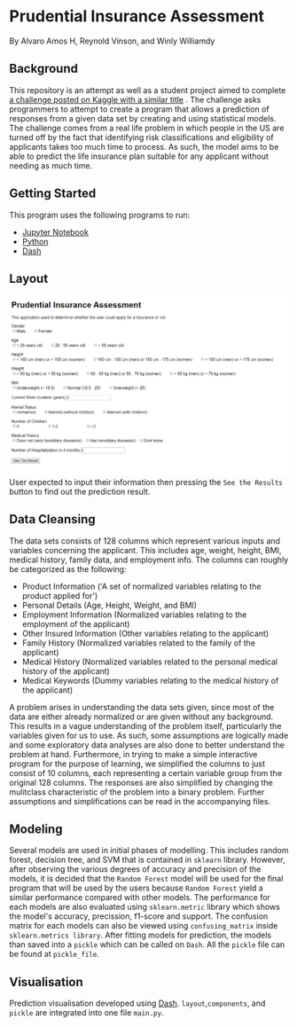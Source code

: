 # Prudential Insurance Assessment
By Alvaro Amos H, Reynold Vinson, and Winly Williamdy

## Background
This repository is an attempt as well as a student project aimed to complete [a challenge posted on Kaggle with a similar title](https://www.kaggle.com/c/prudential-life-insurance-assessment/overview) . The challenge asks programmers to attempt to create a program that allows a prediction of responses from a given data set by creating and using statistical models. The challenge comes from a real life problem in which people in the US are turned off by the fact that identifying risk classifications and eligibility of applicants takes too much time to process. As such, the model aims to be able to predict the life insurance plan suitable for any applicant without needing as much time.

## Getting Started
This program uses the following programs to run:
- [Jupyter Notebook](https://jupyter.org/)
- [Python](https://www.python.org/downloads/) 
- [Dash](https://pypi.org/project/dash/) 

## Layout
![layout](https://github.com/reynoldvinson/prudential-insurance-assessment/blob/master/Dash%20Layout.png)
User expected to input their information then pressing the `See the Results` button to find out the prediction result.

## Data Cleansing
The data sets consists of 128 columns which represent various inputs and variables concerning the applicant. This includes age, weight, height, BMI, medical history, family data, and employment info. The columns can roughly be categorized as the following:

- Product Information ('A set of normalized variables relating to the product applied for')
- Personal Details (Age, Height, Weight, and BMI)
- Employment Information (Normalized variables relating to the employment of the applicant)
- Other Insured Information (Other variables relating to the applicant)
- Family History (Normalized variables related to the family of the applicant)
- Medical History (Normalized variables related to the personal medical history of the applicant)
- Medical Keywords (Dummy variables relating to the medical history of the applicant)

A problem arises in understanding the data sets given, since most of the data are either already normalized or are given without any background. This results in a vague understanding of the problem itself, particularly the variables given for us to use. As such, some assumptions are logically made and some exploratory data analyses are also done to better understand the problem at hand. Furthermore, in trying to make a simple interactive program for the purpose of learning, we simplified the columns to just consist of 10 columns, each representing a certain variable group from the original 128 columns. The responses are also simplified by changing the mulitclass characteristic of the problem into a binary problem. Further assumptions and simplifications can be read in the accompanying files.

## Modeling
Several models are used in initial phases of modelling. This includes random forest, decision tree, and SVM that is contained in `sklearn` library. However, after observing the various degrees of accuracy and precision of the models, it is decided that the `Random Forest` model will be used for the final program that will be used by the users because `Random Forest` yield a similar performance compared with other models. The performance for each models are also evaluated using `sklearn.metric` library which shows the model's accuracy, precission, f1-score and support. The confusion matrix for each models can also be viewed using `confusing_matrix` inside `sklearn.metrics library`. After fitting models for prediction, the models than saved into a `pickle` which can be called on `Dash`. All the `pickle` file can be found at `pickle_file`.

## Visualisation
Prediction visualisation developed using [Dash](https://plot.ly/dash/). `layout`,`components`, and `pickle` are integrated into one file `main.py`.

